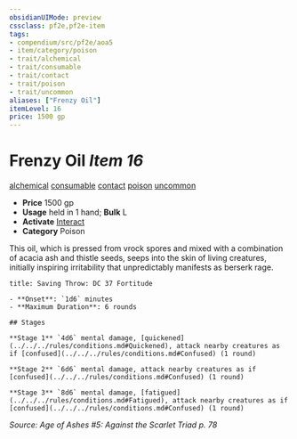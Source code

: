 ```yaml
---
obsidianUIMode: preview
cssclass: pf2e,pf2e-item
tags:
- compendium/src/pf2e/aoa5
- item/category/poison
- trait/alchemical
- trait/consumable
- trait/contact
- trait/poison
- trait/uncommon
aliases: ["Frenzy Oil"]
itemLevel: 16
price: 1500 gp
---
```

# Frenzy Oil *Item 16*  
[alchemical](../../../rules/traits/alchemical.md)  [consumable](../../../rules/traits/consumable.md)  [contact](../../../rules/traits/contact.md)  [poison](../../../rules/traits/poison.md)  [uncommon](../../../rules/traits/uncommon.md)  

- **Price** 1500 gp
- **Usage** held in 1 hand; **Bulk** L
- **Activate** [Interact](../../../rules/actions/interact.md)
- **Category** Poison

This oil, which is pressed from vrock spores and mixed with a combination of acacia ash and thistle seeds, seeps into the skin of living creatures, initially inspiring irritability that unpredictably manifests as berserk rage.

```ad-inline-affliction
title: Saving Throw: DC 37 Fortitude

- **Onset**: `1d6` minutes
- **Maximum Duration**: 6 rounds

## Stages

**Stage 1** `4d6` mental damage, [quickened](../../../rules/conditions.md#Quickened), attack nearby creatures as if [confused](../../../rules/conditions.md#Confused) (1 round)

**Stage 2** `6d6` mental damage, attack nearby creatures as if [confused](../../../rules/conditions.md#Confused) (1 round)

**Stage 3** `8d6` mental damage, [fatigued](../../../rules/conditions.md#Fatigued), attack nearby creatures as if [confused](../../../rules/conditions.md#Confused) (1 round)
```

*Source: Age of Ashes #5: Against the Scarlet Triad p. 78*
